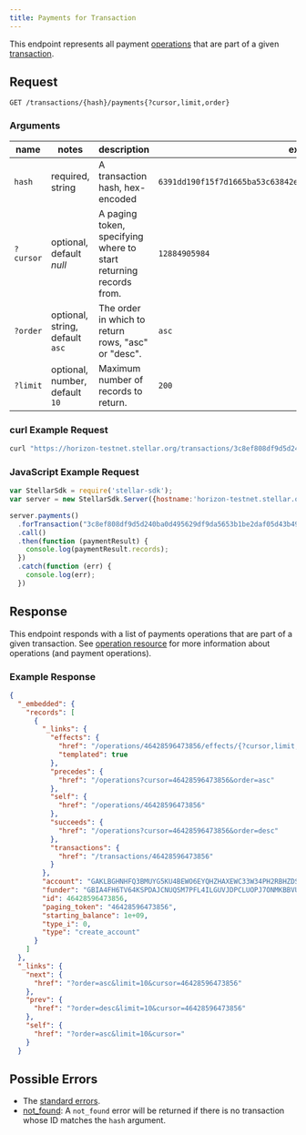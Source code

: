 ```yaml
---
title: Payments for Transaction
---
```


This endpoint represents all payment [operations](./resources/operation.md) that are part of a given [transaction](./resources/transaction.md).

## Request

```
GET /transactions/{hash}/payments{?cursor,limit,order}
```

### Arguments

|  name  |  notes  | description | example |
| ------ | ------- | ----------- | ------- |
| `hash` | required, string | A transaction hash, hex-encoded | `6391dd190f15f7d1665ba53c63842e368f485651a53d8d852ed442a446d1c69a` |
| `?cursor` | optional, default _null_ | A paging token, specifying where to start returning records from. | `12884905984` |
| `?order`  | optional, string, default `asc` | The order in which to return rows, "asc" or "desc".               | `asc`         |
| `?limit`  | optional, number, default `10` | Maximum number of records to return. | `200` |

### curl Example Request

```sh
curl "https://horizon-testnet.stellar.org/transactions/3c8ef808df9d5d240ba0d495629df9da5653b1be2daf05d43b49c5bcbfe099bd/payments"
```

### JavaScript Example Request

```js
var StellarSdk = require('stellar-sdk');
var server = new StellarSdk.Server({hostname:'horizon-testnet.stellar.org', secure:true, port:443});

server.payments()
  .forTransaction("3c8ef808df9d5d240ba0d495629df9da5653b1be2daf05d43b49c5bcbfe099bd")
  .call()
  .then(function (paymentResult) {
    console.log(paymentResult.records);
  })
  .catch(function (err) {
    console.log(err);
  })
```
## Response

This endpoint responds with a list of payments operations that are part of a given transaction. See [operation resource](./resources/operation.md) for more information about operations (and payment operations).

### Example Response

```json
{
  "_embedded": {
    "records": [
      {
        "_links": {
          "effects": {
            "href": "/operations/46428596473856/effects/{?cursor,limit,order}",
            "templated": true
          },
          "precedes": {
            "href": "/operations?cursor=46428596473856&order=asc"
          },
          "self": {
            "href": "/operations/46428596473856"
          },
          "succeeds": {
            "href": "/operations?cursor=46428596473856&order=desc"
          },
          "transactions": {
            "href": "/transactions/46428596473856"
          }
        },
        "account": "GAKLBGHNHFQ3BMUYG5KU4BEWO6EYQHZHAXEWC33W34PH2RBHZDSQBD75",
        "funder": "GBIA4FH6TV64KSPDAJCNUQSM7PFL4ILGUVJDPCLUOPJ7ONMKBBVUQHRO",
        "id": 46428596473856,
        "paging_token": "46428596473856",
        "starting_balance": 1e+09,
        "type_i": 0,
        "type": "create_account"
      }
    ]
  },
  "_links": {
    "next": {
      "href": "?order=asc&limit=10&cursor=46428596473856"
    },
    "prev": {
      "href": "?order=desc&limit=10&cursor=46428596473856"
    },
    "self": {
      "href": "?order=asc&limit=10&cursor="
    }
  }
```

## Possible Errors

- The [standard errors](../learn/errors.md#Standard_Errors).
- [not_found](./errors/not-found.md): A `not_found` error will be returned if there is no transaction whose ID matches the `hash` argument.
